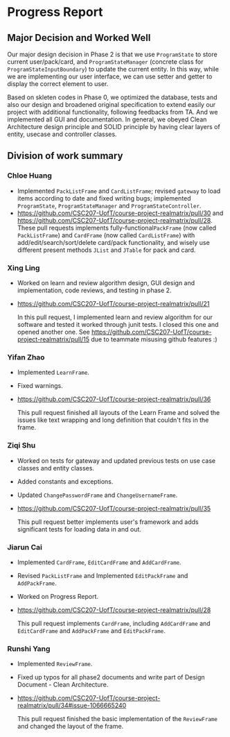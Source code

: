 # Progress Report

## Major Decision and Worked Well
Our major design decision in Phase 2 is that we use `ProgramState` to store current user/pack/card, and `ProgramStateManager` (concrete class for `ProgramStateInputBoundary`)
to update the current entity. In this way, while we are implementing our user interface, we can use setter and getter to display the correct element to user.

Based on skleten codes in Phase 0, we optimized the database, tests and also our design and broadened original specification to extend easily our project with additional functionality, following feedbacks from TA. 
And we implemented all GUI and documentation.
In general, we obeyed Clean Architecture design principle and SOLID principle by having clear layers of entity, usecase and controller classes.

## Division of work summary
### Chloe Huang
- Implemented `PackListFrame` and `CardListFrame`; revised `gateway` to load items according to date and fixed writing bugs; implemented `ProgramState`, `ProgramStateManager` and `ProgramStateController`.
- https://github.com/CSC207-UofT/course-project-realmatrix/pull/30 and https://github.com/CSC207-UofT/course-project-realmatrix/pull/28. These pull requests implements fully-functional`PackFrame` (now called `PackListFrame`) and `CardFrame` (now called `CardListFrame`) with add/edit/search/sort/delete card/pack functionality, and wisely use different present methods `JList` and `JTable` for pack and card. 

### Xing Ling
- Worked on learn and review algorithm design, GUI design and implementation, code reviews, and testing in phase 2. 
- https://github.com/CSC207-UofT/course-project-realmatrix/pull/21 

   In this pull request, I implemented learn and review algorithm for our software and tested it worked through junit tests. I closed this one and opened another one. 
See https://github.com/CSC207-UofT/course-project-realmatrix/pull/15
due to teammate misusing github features :)

### Yifan Zhao
- Implemented `LearnFrame`.
- Fixed warnings.
- https://github.com/CSC207-UofT/course-project-realmatrix/pull/36

  This pull request finished all layouts of the Learn Frame and solved the issues like text wrapping and long definition that couldn't fits in the frame.

### Ziqi Shu
- Worked on tests for gateway and updated previous tests on use case classes and entity classes. 
- Added constants and exceptions. 
- Updated `ChangePasswordFrame` and `ChangeUsernameFrame`.
- https://github.com/CSC207-UofT/course-project-realmatrix/pull/35

  This pull request better implements user's framework and adds significant tests for loading data in and out.

### Jiarun Cai
- Implemented `CardFrame`, `EditCardFrame` and `AddCardFrame`.
- Revised `PackListFrame` and Implemented `EditPackFrame` and `AddPackFrame`.
- Worked on Progress Report.
- https://github.com/CSC207-UofT/course-project-realmatrix/pull/28

  This pull request implements `CardFrame`, including `AddCardFrame` and `EditCardFrame` and `AddPackFrame` and `EditPackFrame`.

### Runshi Yang
- Implemented `ReviewFrame`.
- Fixed up typos for all phase2 documents and write part of Design Document - Clean Architecture.
- https://github.com/CSC207-UofT/course-project-realmatrix/pull/34#issue-1066665240

  This pull request finished the basic implementation of the `ReviewFrame` and changed the layout of the frame.




